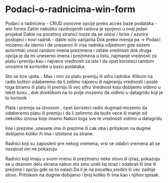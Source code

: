 # Podaci-o-radnicima-win-form
Podaci o radnicima - CRUD osnovne opcije  preko acces baze podataka - win forms 
Zatim nekoliko razdvojenih radova je spojeno u ovaj jedan projekat
Dakle na pocetnoj stranici moze da se unosi / brise / azurira  postojeci i novi radnik - dakle solo varijanta 
Dok preko menija pa -> Podaci  mozemo da idemo i da unesemo ili vise radnika odjednom gde sistem automtski unosi random imena prezimena i ostale vrednosti 
dok druga opcija je da mi unesemo imena i prezimena u listu, najmanje vrednosti za platu i premiju kao i najvece vrednosti za iste i da opet koristeci random unosimo 
te korisnike u bazu podataka.

Sto se tice  upita...
Max i min za platu premiju ili sifru radnika. Klikom na radio button odaberemo da li zelimo najvecu ili najmanju vrednosti i posle toga biramo ili platu ili premiju ili vec sifru 
Vrednost koju dobijemo vidimo u tekst boxu , dok dvoklikom na to polje mozemo da vidimo u datagridu koji je to korisnik

Plata i premija sa iznosom , opet koristeci radio dugmad mozemo da odaberemo platu ili premiju i da li zelimmo da bude vece ili manje od nekoliko iznosa koje imamo 
Nakon toga sve te vrednosti vidimo u datagridu 

Ime i prezime ,unesete ime ili prezime ili cak oba i pritiskom na dugme dobijamo koliko ih ima i izlistane sa strane.

Radnici koji su zaposleni pre nekog vremena, vrsi se odabri vremena ali se nazalost oni ne pokazuju 

Radnici koji imaju u svom imenu ili prezimenu neko slovo ili izraz, pokazuju se u desnom delu ekrana nakon sto smo uneli taj izraz i odabrali ili ime ili prezime i opciju gde se to nalazi.Da li je na pocetku,sredini ili vec zadnje slovo. Pritiskom na dugme dobijamo i broj koliko ih ima kao i njihov spisak. 
